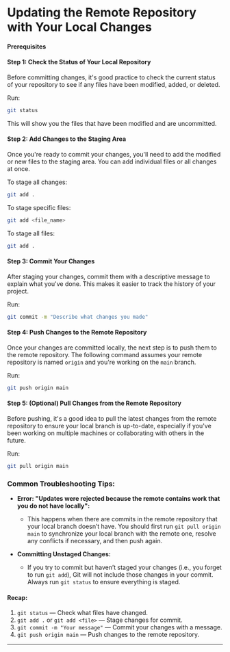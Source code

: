
# Updating the Remote Repository with Your Local Changes

#### Prerequisites


#### Step 1: Check the Status of Your Local Repository
Before committing changes, it's good practice to check the current status of your repository to see if any files have been modified, added, or deleted.

Run:
```bash
git status
```
This will show you the files that have been modified and are uncommitted.

#### Step 2: Add Changes to the Staging Area
Once you're ready to commit your changes, you'll need to add the modified or new files to the staging area. You can add individual files or all changes at once.

To stage all changes:
```bash
git add .
```

To stage specific files:
```bash
git add <file_name>
```

To stage all files:
```bash
git add .
```

#### Step 3: Commit Your Changes
After staging your changes, commit them with a descriptive message to explain what you've done. This makes it easier to track the history of your project.

Run:
```bash
git commit -m "Describe what changes you made"
```

#### Step 4: Push Changes to the Remote Repository
Once your changes are committed locally, the next step is to push them to the remote repository. The following command assumes your remote repository is named `origin` and you're working on the `main` branch.

Run:
```bash
git push origin main
```

#### Step 5: (Optional) Pull Changes from the Remote Repository
Before pushing, it's a good idea to pull the latest changes from the remote repository to ensure your local branch is up-to-date, especially if you've been working on multiple machines or collaborating with others in the future.

Run:
```bash
git pull origin main
```

### Common Troubleshooting Tips:
- **Error: "Updates were rejected because the remote contains work that you do not have locally":**
  - This happens when there are commits in the remote repository that your local branch doesn’t have. You should first run `git pull origin main` to synchronize your local branch with the remote one, resolve any conflicts if necessary, and then push again.
  
- **Committing Unstaged Changes:**
  - If you try to commit but haven’t staged your changes (i.e., you forget to run `git add`), Git will not include those changes in your commit. Always run `git status` to ensure everything is staged.

#### Recap:
1. `git status` — Check what files have changed.
2. `git add .` or `git add <file>` — Stage changes for commit.
3. `git commit -m "Your message"` — Commit your changes with a message.
4. `git push origin main` — Push changes to the remote repository.

---